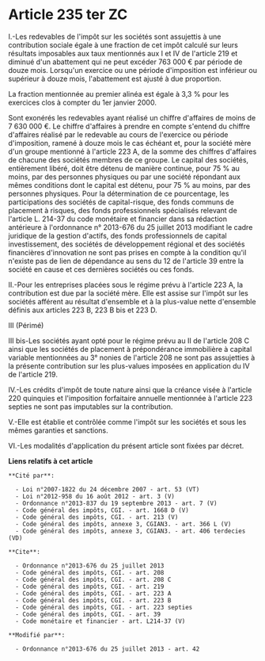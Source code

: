 # Article 235 ter ZC

I.-Les redevables de l'impôt sur les sociétés sont assujettis à une contribution sociale égale à une fraction de cet impôt
calculé sur leurs résultats imposables aux taux mentionnés aux I et IV de l'article 219 et diminué d'un abattement qui ne
peut excéder 763 000 € par période de douze mois. Lorsqu'un exercice ou une période d'imposition est inférieur ou supérieur à
douze mois, l'abattement est ajusté à due proportion. 

La fraction mentionnée au premier alinéa est égale à 3,3 % pour les exercices clos à compter du 1er janvier 2000. 

Sont exonérés les redevables ayant réalisé un chiffre d'affaires de moins de 7 630 000 €. Le chiffre d'affaires à prendre en
compte s'entend du chiffre d'affaires réalisé par le redevable au cours de l'exercice ou période d'imposition, ramené à douze
mois le cas échéant et, pour la société mère d'un groupe mentionné à l'article 223 A, de la somme des chiffres d'affaires de
chacune des sociétés membres de ce groupe. Le capital des sociétés, entièrement libéré, doit être détenu de manière continue,
pour 75 % au moins, par des personnes physiques ou par une société répondant aux mêmes conditions dont le capital est détenu,
pour 75 % au moins, par des personnes physiques. Pour la détermination de ce pourcentage, les participations des sociétés de
capital-risque, des fonds communs de placement à risques, des fonds professionnels spécialisés relevant de l'article L.
214-37 du code monétaire et financier dans sa rédaction antérieure à l'ordonnance n° 2013-676 du 25 juillet 2013 modifiant le
cadre juridique de la gestion d'actifs, des fonds professionnels de capital investissement, des sociétés de développement
régional et des sociétés financières d'innovation ne sont pas prises en compte à la condition qu'il n'existe pas de lien de
dépendance au sens du 12 de l'article 39 entre la société en cause et ces dernières sociétés ou ces fonds. 

II.-Pour les entreprises placées sous le régime prévu à l'article 223 A, la contribution est due par la société mère. Elle
est assise sur l'impôt sur les sociétés afférent au résultat d'ensemble et à la plus-value nette d'ensemble définis aux
articles 223 B, 223 B bis et 223 D. 

III (Périmé) 

III bis-Les sociétés ayant opté pour le régime prévu au II de l'article 208 C ainsi que les sociétés de placement à
prépondérance immobilière à capital variable mentionnées au 3° nonies de l'article 208 ne sont pas assujetties à la présente
contribution sur les plus-values imposées en application du IV de l'article 219. 

IV.-Les crédits d'impôt de toute nature ainsi que la créance visée à l'article 220 quinquies et l'imposition forfaitaire
annuelle mentionnée à l'article 223 septies ne sont pas imputables sur la contribution. 

V.-Elle est établie et contrôlée comme l'impôt sur les sociétés et sous les mêmes garanties et sanctions. 

VI.-Les modalités d'application du présent article sont fixées par décret.

**Liens relatifs à cet article**

	**Cité par**:

	  - Loi n°2007-1822 du 24 décembre 2007 - art. 53 (VT)
	  - Loi n°2012-958 du 16 août 2012 - art. 3 (V)
	  - Ordonnance n°2013-837 du 19 septembre 2013 - art. 7 (V)
	  - Code général des impôts, CGI. - art. 1668 D (V)
	  - Code général des impôts, CGI. - art. 213 (V)
	  - Code général des impôts, annexe 3, CGIAN3. - art. 366 L (V)
	  - Code général des impôts, annexe 3, CGIAN3. - art. 406 terdecies (VD)

	**Cite**:

	  - Ordonnance n°2013-676 du 25 juillet 2013
	  - Code général des impôts, CGI. - art. 208
	  - Code général des impôts, CGI. - art. 208 C
	  - Code général des impôts, CGI. - art. 219
	  - Code général des impôts, CGI. - art. 223 A
	  - Code général des impôts, CGI. - art. 223 B
	  - Code général des impôts, CGI. - art. 223 septies
	  - Code général des impôts, CGI. - art. 39
	  - Code monétaire et financier - art. L214-37 (V)

	**Modifié par**:

	  - Ordonnance n°2013-676 du 25 juillet 2013 - art. 42
